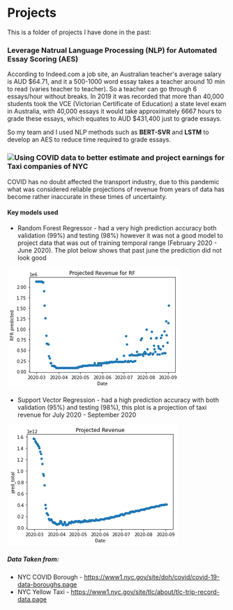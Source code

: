 # Projects

This is a folder of projects I have done in the past:

### Leverage Natrual Language Processing (NLP) for Automated Essay Scoring (AES)

According to Indeed.com a job site, an Australian teacher's average salary is AUD $64.71, and it a 500-1000 word essay takes a teacher around 10 min to read (varies teacher to teacher). So a teacher can go through 6 essays/hour without breaks. In 2019 it was recorded that more than 40,000 students took the VCE (Victorian Certificate of Education) a state level exam in Australia, with 40,000 essays it would take approximately 6667 hours to grade these essays, which equates to AUD $431,400 just to grade essays.

So my team and I used NLP methods such as **BERT-SVR** and **LSTM** to develop an AES to reduce time required to grade essays.

### ![Using COVID data to better estimate and project earnings for Taxi companies of NYC](https://github.com/koktong-low/DataScience-Projects/tree/main/Covid_vs_Taxi)

COVID has no doubt affected the transport industry, due to this pandemic what was considered reliable projections of revenue from years of data has become rather inaccurate in these times of uncertainty.

#### Key models used
* Random Forest Regressor - had a very high prediction accuracy both validation (99%) and testing (98%) however it was not a good model to project data that was out of training temporal range (February 2020 - June 2020). The plot below shows that past june the prediction did not look good

![RFR Projection](/Covid_vs_Taxi/images//Projected_RFR_Revenue.png)

* Support Vector Regression - had a high prediction accuracy with both validation (95%) and testing (98%), this plot is a projection of taxi revenue for July 2020 - September 2020 

![SVR Projection](/Covid_vs_Taxi/images/Projected_SVR_Revenue.png)

##### Data Taken from:
* NYC COVID Borough - https://www1.nyc.gov/site/doh/covid/covid-19-data-boroughs.page
* NYC Yellow Taxi - https://www1.nyc.gov/site/tlc/about/tlc-trip-record-data.page





